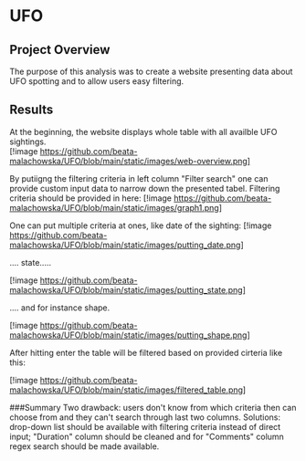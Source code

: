# UFO
## Project Overview
The purpose of this analysis was to create a website presenting data about UFO spotting and to allow users easy filtering.

## Results
At the beginning, the website displays whole table with all availble UFO sightings.  
[!image https://github.com/beata-malachowska/UFO/blob/main/static/images/web-overview.png]

By putiigng the filtering criteria in left column "Filter search" one can provide custom input data to narrow down the presented tabel. 
Filtering criteria should be provided in here:
[!image https://github.com/beata-malachowska/UFO/blob/main/static/images/graph1.png]

One can put multiple criteria at ones, like date of the sighting:
[!image https://github.com/beata-malachowska/UFO/blob/main/static/images/putting_date.png]

.... state.....

[!image https://github.com/beata-malachowska/UFO/blob/main/static/images/putting_state.png]

.... and for instance shape.

[!image https://github.com/beata-malachowska/UFO/blob/main/static/images/putting_shape.png]

After hitting enter the table will be filtered based on provided cirteria like this:

[!image https://github.com/beata-malachowska/UFO/blob/main/static/images/filtered_table.png]

###Summary 
Two drawback: users don't know from which criteria then can choose from and they can't search through last two columns.
Solutions: drop-down list should be available with filtering criteria instead of direct input; "Duration" column should be cleaned and for "Comments" column regex search should be made available. 
